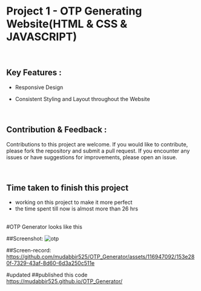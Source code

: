 # Project 1 -  OTP Generating Website(HTML & CSS & JAVASCRIPT)


<br>


## Key Features :

- Responsive Design

- Consistent Styling and Layout throughout the Website


<br>


## Contribution & Feedback :


Contributions to this project are welcome. If you would like to contribute, please fork the repository and submit a pull request. If you encounter any issues or have suggestions for improvements, please open an issue.




<br>



## Time taken to finish this project
- working on this project to make it more perfect
- the time spent till now is almost more than 26 hrs

<br>
#OTP Generator looks like this

##Screenshot:
![otp](https://github.com/mudabbir525/OTP_Generator/assets/116947092/e693ebf3-f6cb-44f0-b1ac-68caa384f9c2)


##Screen-record:
https://github.com/mudabbir525/OTP_Generator/assets/116947092/153e280f-7329-43af-8d60-6d3a250c511e



#updated
##published this code
https://mudabbir525.github.io/OTP_Generator/



